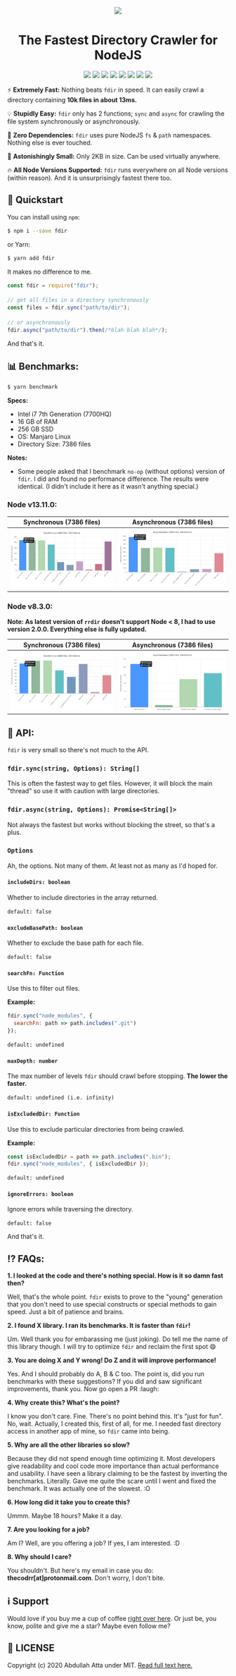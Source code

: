 <p align="center">
<img src="https://github.com/thecodrr/fdir/raw/master/assets/logo.png" width="350"/>

<h1 align="center">The Fastest Directory Crawler for NodeJS</h1>
<p align="center">
  <a href="https://www.npmjs.com/package/fdir"><img src="https://img.shields.io/npm/v/fdir?style=for-the-badge"/></a>
  <a href="https://www.npmjs.com/package/fdir"><img src="https://img.shields.io/npm/dt/fdir?style=for-the-badge"/></a>
  <a href="https://codeclimate.com/github/thecodrr/fdir/maintainability"><img src="https://img.shields.io/codeclimate/maintainability-percentage/thecodrr/fdir?style=for-the-badge"/></a>
  <a href="https://coveralls.io/github/thecodrr/fdir?branch=master"><img src="https://img.shields.io/coveralls/github/thecodrr/fdir?style=for-the-badge"/></a>
  <a href="https://www.npmjs.com/package/fdir"><img src="https://img.shields.io/bundlephobia/minzip/fdir?style=for-the-badge"/></a>
  <a href="https://www.producthunt.com/posts/fdir-every-millisecond-matters"><img src="https://img.shields.io/badge/ProductHunt-Upvote-red?style=for-the-badge&logo=product-hunt"/></a>
  <a href="https://dev.to/thecodrr/how-i-wrote-the-fastest-directory-crawler-ever-3p9c"><img src="https://img.shields.io/badge/dev.to-Read%20Blog-black?style=for-the-badge&logo=dev.to"/></a>
  <a href="./LICENSE"><img src="https://img.shields.io/github/license/thecodrr/fdir?style=for-the-badge"/></a>
</p>
</p>

⚡ **Extremely Fast:** Nothing beats `fdir` in speed. It can easily crawl a directory containing **10k files in about 13ms.**

💡 **Stupidly Easy:** `fdir` only has 2 functions; `sync` and `async` for crawling the file system synchronously or asynchronously.

🤖 **Zero Dependencies:** `fdir` uses pure NodeJS `fs` & `path` namespaces. Nothing else is ever touched.

🕺 **Astonishingly Small:** Only 2KB in size. Can be used virtually anywhere.

🔥 **All Node Versions Supported:** `fdir` runs everywhere on all Node versions (within reason). And it is unsurprisingly fastest there too.

## 🚄 Quickstart

You can install using `npm`:

```sh
$ npm i --save fdir
```

or Yarn:

```sh
$ yarn add fdir
```

It makes no difference to me.

```js
const fdir = require("fdir");

// get all files in a directory synchronously
const files = fdir.sync("path/to/dir");

// or asynchronously
fdir.async("path/to/dir").then(/*blah blah blah*/);
```

And that's it.

## 📊 Benchmarks:

```sh
$ yarn benchmark
```

**Specs:**

- Intel i7 7th Generation (7700HQ)
- 16 GB of RAM
- 256 GB SSD
- OS: Manjaro Linux
- Directory Size: 7386 files

**Notes:**

- Some people asked that I benchmark `no-op` (without options) version of `fdir`. I did and found no performance difference. The results were identical. (I didn't include it here as it wasn't anything special.)

### Node v13.11.0:

|                        Synchronous (7386 files)                         |                        Asynchronous (7386 files)                         |
| :---------------------------------------------------------------------: | :----------------------------------------------------------------------: |
| ![](https://github.com/thecodrr/fdir/raw/master/assets/node13-sync.png) | ![](https://github.com/thecodrr/fdir/raw/master/assets/node13-async.png) |

### Node v8.3.0:

**Note: As latest version of `rrdir` doesn't support Node < 8, I had to use version 2.0.0. Everything else is fully updated.**

|                        Synchronous (7386 files)                        |                        Asynchronous (7386 files)                        |
| :--------------------------------------------------------------------: | :---------------------------------------------------------------------: |
| ![](https://github.com/thecodrr/fdir/raw/master/assets/node8-sync.png) | ![](https://github.com/thecodrr/fdir/raw/master/assets/node8-async.png) |

## 🚒 API:

`fdir` is very small so there's not much to the API.

### `fdir.sync(string, Options): String[]`

This is often the fastest way to get files. However, it will block the main "thread" so use it with caution with large directories.

### `fdir.async(string, Options): Promise<String[]>`

Not always the fastest but works without blocking the street, so that's a plus.

### `Options`

Ah, the options. Not many of them. At least not as many as I'd hoped for.

#### `includeDirs: boolean`

Whether to include directories in the array returned.

`default: false`

#### `excludeBasePath: boolean`

Whether to exclude the base path for each file.

`default: false`

#### `searchFn: Function`

Use this to filter out files.

**Example:**

```js
fdir.sync("node_modules", {
  searchFn: path => path.includes(".git")
});
```

`default: undefined`

#### `maxDepth: number`

The max number of levels `fdir` should crawl before stopping. **The lower the faster.**

`default: undefined (i.e. infinity)`

#### `isExcludedDir: Function`

Use this to exclude particular directories from being crawled.

**Example:**

```js
const isExcludedDir = path => path.includes(".bin");
fdir.sync("node_modules", { isExcludedDir });
```

`default: undefined`

#### `ignoreErrors: boolean`

Ignore errors while traversing the directory.

`default: false`

And that's it.

## ⁉️ FAQs:

**1. I looked at the code and there's nothing special. How is it so damn fast then?**

Well, that's the whole point. `fdir` exists to prove to the "young" generation that you don't need to use special constructs or special methods to gain speed. Just a bit of patience and brains.

**2. I found X library. I ran its benchmarks. It is faster than `fdir`!**

Um. Well thank you for embarassing me (just joking). Do tell me the name of this library though. I will try to optimize `fdir` and reclaim the first spot :smile:

**3. You are doing X and Y wrong! Do Z and it will improve performance!**

Yes. And I should probably do A, B & C too. The point is, did you run benchmarks with these suggestions? If you did and saw significant improvements, thank you. Now go open a PR :laugh:

**4. Why create this? What's the point?**

I know you don't care. Fine. There's no point behind this. It's "just for fun". No, wait. Actually, I created this, first of all, for me. I needed fast directory access in another app of mine, so `fdir` came into being.

**5. Why are all the other libraries so slow?**

Because they did not spend enough time optimizing it. Most developers give readability and cool code more importance than actual performance and usability. I have seen a library claiming to be the fastest by inverting the benchmarks. Literally. Gave me quite the scare until I went and fixed the benchmark. It was actually one of the slowest. :O

**6. How long did it take you to create this?**

Ummm. Maybe 18 hours? Make it a day.

**7. Are you looking for a job?**

Am I? Well, are you offering a job? If yes, I am interested. :D

**8. Why should I care?**

You shouldn't. But here's my email in case you do: **thecodrr[at]protonmail.com**. Don't worry, I don't bite.

## ℹ️ Support

Would love if you buy me a cup of coffee [right over here](https://ko-fi.com/thecodrr). Or just be, you know, polite and give me a star? Maybe even follow me?

## 🦮 LICENSE

Copyright (c) 2020 Abdullah Atta under MIT. [Read full text here.](https://github.com/thecodrr/fdir/raw/master/LICENSE)
